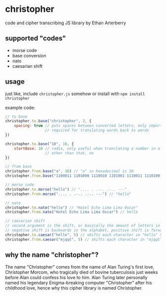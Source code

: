 christopher
===========

code and cipher transcribing JS library by Ethan Arterberry

supported "codes"
----------------

- morse code
- base conversion
- nato
- caesarian shift

usage
-----

just like, include `christopher.js` somehow or install with `npm install christopher` 

example code:

```javascript
// to base
christopher.to.base("christopher", 2, {
	spacing: true // puts spaces between converted letters, only important when translating words
				  // required for translating words back to words
})

christopher.to.base("10", 16, {
	startBase: 10 // radix, only useful when translating a number in a string
				  // other than that, no
})

// from base
christopher.from.base("a", 16) // "a" in hexadecimal is 10
christopher.from.base("1100011 1101000 1110010 1101001 1110011 1110100 1101111 1110000 1101000 1100101 1110010", 2) // "christopher"

// morse code
christopher.to.morse("hello") // ".... . .-.. .-.. ---"
christopher.from.morse(".... . .-.. .-.. ---") // "hello"

// nato
christopher.to.nato("hello") // "Hotel Echo Lima Lima Oscar"
christopher.from.nato("Hotel Echo Lima Lima Oscar") // hello

// caesarian shift
// second argument is the shift, or basically the amount of letters in the alphabet each letter in the string should move over
// negative shift is backwards in the alphabet, positive shift is forwards
christopher.to.caesar("hello", 5) // shifts each character in "hello" 5 letters over to make "mjqqt"
christopher.from.caesar("mjqqt", 5) // shifts each character in "mjqqt" back 5 letters to make "hello"
```

why the name "christopher"?
---------------------------
The name "Christopher" comes from the name of Alan Turing's first love, Christopher Morcom, who tragically died of bovine tuberculosis just weeks before Alan could confess his love to him. Alan Turing later personally named his legendary Enigma-breaking computer "Christopher" after his childhood love, hence why this cipher library is named Christopher.
